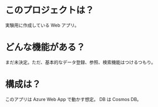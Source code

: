 # このプロジェクトは？
実験用に作成している Web アプリ。

# どんな機能がある？
まだ未決定。ただ、基本的なデータ登録、参照、検索機能はつけるつもり。

# 構成は？
このアプリは Azure Web App で動かす想定。
DB は Cosmos DB。

